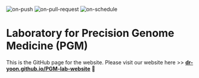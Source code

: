 
  ![on-push](../../actions/workflows/on-push.yaml/badge.svg)
  ![on-pull-request](../../actions/workflows/on-pull-request.yaml/badge.svg)
  ![on-schedule](../../actions/workflows/on-schedule.yaml/badge.svg)

# Laboratory for Precision Genome Medicine (PGM)

This is the GitHub page for the website.
Please visit our website here >> **[dr-yoon.github.io/PGM-lab-website](https://dr-yoon.github.io/PGM-lab-website)** 🚀
